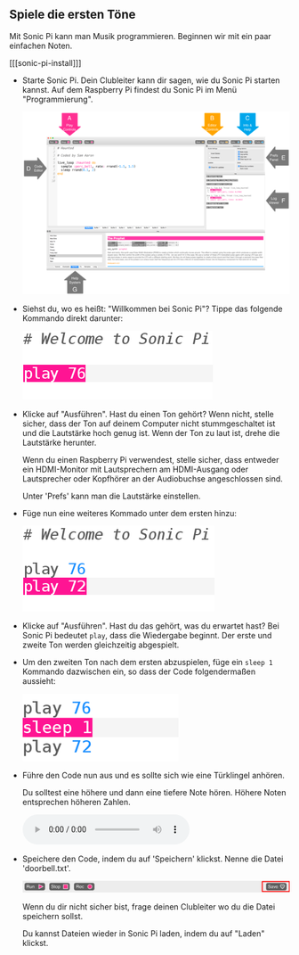 ## Spiele die ersten Töne

Mit Sonic Pi kann man Musik programmieren. Beginnen wir mit ein paar einfachen Noten.

[[[sonic-pi-install]]]

+ Starte Sonic Pi. Dein Clubleiter kann dir sagen, wie du Sonic Pi starten kannst. Auf dem Raspberry Pi findest du Sonic Pi im Menü "Programmierung".
    
    ![Screenshot](images/tune-GUI.png)

+ Siehst du, wo es heißt: "Willkommen bei Sonic Pi"? Tippe das folgende Kommando direkt darunter:
    
    ![Screenshot](images/tune-play.png)

+ Klicke auf "Ausführen". Hast du einen Ton gehört? Wenn nicht, stelle sicher, dass der Ton auf deinem Computer nicht stummgeschaltet ist und die Lautstärke hoch genug ist. Wenn der Ton zu laut ist, drehe die Lautstärke herunter.
    
    Wenn du einen Raspberry Pi verwendest, stelle sicher, dass entweder ein HDMI-Monitor mit Lautsprechern am HDMI-Ausgang oder Lautsprecher oder Kopfhörer an der Audiobuchse angeschlossen sind.
    
    Unter 'Prefs' kann man die Lautstärke einstellen.

+ Füge nun eine weiteres Kommado unter dem ersten hinzu:
    
    ![Screenshot](images/tune-play2.png)

+ Klicke auf "Ausführen". Hast du das gehört, was du erwartet hast? Bei Sonic Pi bedeutet `play`, dass die Wiedergabe beginnt. Der erste und zweite Ton werden gleichzeitig abgespielt.

+ Um den zweiten Ton nach dem ersten abzuspielen, füge ein `sleep 1` Kommando dazwischen ein, so dass der Code folgendermaßen aussieht:
    
    ![Screenshot](images/tune-sleep.png)

+ Führe den Code nun aus und es sollte sich wie eine Türklingel anhören.
    
    Du solltest eine höhere und dann eine tiefere Note hören. Höhere Noten entsprechen höheren Zahlen.
    
    <div id="audio-preview" class="pdf-hidden">
      <audio controls preload> <source src="resources/doorbell-1.mp3" type="audio/mpeg"> Ihr Browser unterstützt das <code>Audio-</code> Element nicht. </audio>
    </div>
+ Speichere den Code, indem du auf 'Speichern' klickst. Nenne die Datei 'doorbell.txt'.
    
    ![Screenshot](images/tune-save.png)
    
    Wenn du dir nicht sicher bist, frage deinen Clubleiter wo du die Datei speichern sollst.
    
    Du kannst Dateien wieder in Sonic Pi laden, indem du auf "Laden" klickst.